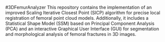 #3DFemurAnalyzer
This repository contains the implementation of an improved Scaling Iterative Closest Point (SICP) algorithm for precise local registration of femoral point cloud models. Additionally, it includes a Statistical Shape Model (SSM) based on Principal Component Analysis (PCA) and an interactive Graphical User Interface (GUI) for segmentation and morphological analysis of femoral fractures in 3D images.
